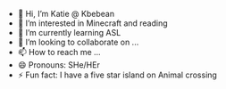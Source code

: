 - 👋 Hi, I’m Katie @ Kbebean
- 👀 I’m interested in Minecraft and reading
- 🌱 I’m currently learning ASL
- 💞️ I’m looking to collaborate on ...
- 📫 How to reach me ...
- 😄 Pronouns: SHe/HEr
- ⚡ Fun fact: I have a five star island on Animal crossing

<!---
Kbebean/Kbebean is a ✨ special ✨ repository because its `README.md` (this file) appears on your GitHub profile.
You can click the Preview link to take a look at your changes.
--->
